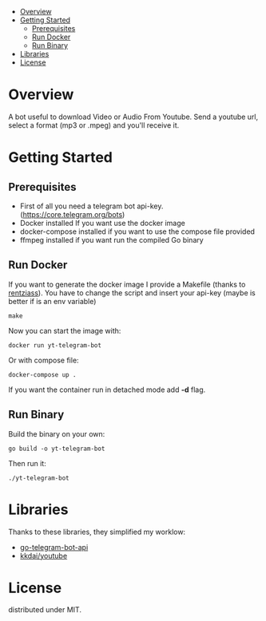 - [Overview](#overview)
- [Getting Started](#getting-started)
  - [Prerequisites](#prerequisites)
  - [Run Docker](#run-docker)
  - [Run Binary](#run-binary)
- [Libraries](#libraries)
- [License](#license)

# Overview
A bot useful to download Video or Audio From Youtube.
Send a youtube url, select a format (mp3 or .mpeg) and you'll receive it.

# Getting Started

## Prerequisites
 - First of all you need a telegram bot api-key. (https://core.telegram.org/bots)
 - Docker installed If you want use the docker image
 - docker-compose installed if you want to use the compose file provided
 - ffmpeg installed if you want run the compiled Go binary

## Run Docker

If you want to generate the docker image I provide a Makefile (thanks to [rentziass](https://github.com/rentziass)).
You have to change the script and insert your api-key (maybe is better if is an env variable)

``` 
make
```

Now you can start the image with:

``` 
docker run yt-telegram-bot
```

Or with compose file:

``` 
docker-compose up .
```

If you want the container run in detached mode add **-d** flag.

## Run Binary
Build the binary on your own:
``` 
go build -o yt-telegram-bot
```
Then run it:
``` 
./yt-telegram-bot
```

# Libraries
Thanks to these libraries, they simplified my worklow:
 - [go-telegram-bot-api](https://github.com/go-telegram-bot-api/telegram-bot-api)
 - [kkdai/youtube](https://github.com/kkdai/youtube)
# License
distributed under MIT.

